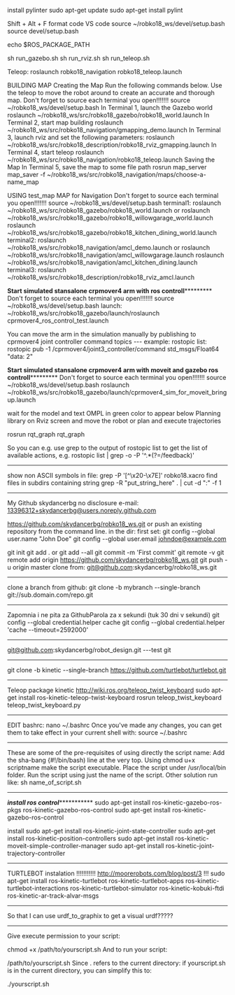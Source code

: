 install pylinter
sudo apt-get update
sudo apt-get install pylint

Shift + Alt + F format code VS code
source ~/robko18_ws/devel/setup.bash
source devel/setup.bash

echo $ROS_PACKAGE_PATH

sh run_gazebo.sh
sh run_rviz.sh
sh run_teleop.sh 

Teleop:
roslaunch robko18_navigation robko18_teleop.launch

BUILDING MAP
Creating the Map 
Run the following commands below. Use the teleop to move the robot around to create an accurate and thorough map.
Don't forget to source each terminal you open!!!!!!! source ~/robko18_ws/devel/setup.bash
In Terminal 1, launch the Gazebo world
roslaunch ~/robko18_ws/src/robko18_gazebo/robko18_world.launch
In Terminal 2, start map building
roslaunch ~/robko18_ws/src/robko18_navigation/gmapping_demo.launch
In Terminal 3, launch rviz and set the following parameters:
roslaunch ~/robko18_ws/src/robko18_description/robko18_rviz_gmapping.launch
In Terminal 4, start teleop
roslaunch ~/robko18_ws/src/robko18_navigation/robko18_teleop.launch
Saving the Map 
In Terminal 5, save the map to some file path
rosrun map_server map_saver -f ~/robko18_ws/src/robko18_navigation/maps/choose-a-name_map

USING test_map MAP for Navigation
Don't forget to source each terminal you open!!!!!!! source ~/robko18_ws/devel/setup.bash
terminal1:
roslaunch ~/robko18_ws/src/robko18_gazebo/robko18_world.launch or
roslaunch ~/robko18_ws/src/robko18_gazebo/robko18_willowgarage_world.launch
roslaunch ~/robko18_ws/src/robko18_gazebo/robko18_kitchen_dining_world.launch 
terminal2:
roslaunch ~/robko18_ws/src/robko18_navigation/amcl_demo.launch  or 
roslaunch ~/robko18_ws/src/robko18_navigation/amcl_willowgarage.launch
roslaunch ~/robko18_ws/src/robko18_navigation/amcl_kitchen_dining.launch
terminal3:
roslaunch ~/robko18_ws/src/robko18_description/robko18_rviz_amcl.launch

********Start simulated stansalone crpmover4 arm with ros controll*****************
Don't forget to source each terminal you open!!!!!!! source ~/robko18_ws/devel/setup.bash
launch:
~/robko18_ws/src/robko18_gazebo/launch/roslaunch cprmover4_ros_control_test.launch

You can move the arm in the simulation manually by publishing to cprmover4 joint controller command topics --- example:
rostopic list:
rostopic pub -1 /cprmover4/joint3_controller/command std_msgs/Float64 "data: 2"

********Start simulated stansalone crpmover4 arm with moveit and gazebo ros controll*****************
Don't forget to source each terminal you open!!!!!!! source ~/robko18_ws/devel/setup.bash
roslaunch ~/robko18_ws/src/robko18_gazebo/launch/cprmover4_sim_for_moveit_bringup.launch

wait for the model and text OMPL in green color to appear below Planning library on Rviz screen and move the robot or plan and execute trajectories
 
rosrun rqt_graph rqt_graph

So you can e.g. use grep to the output of rostopic list to get the list of available actions, e.g.
rostopic list | grep -o -P '^.*(?=/feedback)'

*******************************
show non ASCII symbols in file:
grep -P '[^\x20-\x7E]' robko18.xacro
find files in subdirs containing string 
grep -R "put_string_here" . | cut -d ":" -f 1

********************************
My Github skydancerbg no disclosure e-mail: 
13396312+skydancerbg@users.noreply.github.com

https://github.com/skydancerbg/robko18_ws.git
or push an existing repository from the command line. in the dir:
first set:
git config --global user.name "John Doe"
git config --global user.email johndoe@example.com

git init
git add . or git add --all
git commit -m 'First commit'
git remote -v
git remote add origin https://github.com/skydancerbg/robko18_ws.git
git push -u origin master
clone from: 
git@github.com:skydancerbg/robko18_ws.git
*********************
clone a branch from github:
git clone -b mybranch --single-branch git://sub.domain.com/repo.git
*********************
Zapomnia i ne pita za GithubParola za x sekundi (tuk 30 dni v sekundi)
git config --global credential.helper cache
git config --global credential.helper 'cache --timeout=2592000'
*********************
git@github.com:skydancerbg/robot_design.git   ---test git
******************************************
git clone -b kinetic --single-branch https://github.com/turtlebot/turtlebot.git
*************************************
Teleop package kinetic
http://wiki.ros.org/teleop_twist_keyboard
sudo apt-get install ros-kinetic-teleop-twist-keyboard
rosrun teleop_twist_keyboard teleop_twist_keyboard.py
***************************************
EDIT bashrc:
nano ~/.bashrc
Once you've made any changes, you can get them to take effect in your current shell with:
source ~/.bashrc
****************
These are some of the pre-requisites of using directly the script name:
Add the sha-bang {#!/bin/bash) line at the very top.
Using chmod u+x scriptname make the script executable.
Place the script under /usr/local/bin folder.
Run the script using just the name of the script.
Other solution run like:
sh name_of_script.sh
*************************
*******install ros control******************
sudo apt-get install ros-kinetic-gazebo-ros-pkgs ros-kinetic-gazebo-ros-control
sudo apt-get install ros-kinetic-gazebo-ros-control

install 
sudo apt-get install ros-kinetic-joint-state-controller
sudo apt-get install ros-kinetic-position-controllers
sudo apt-get install ros-kinetic-moveit-simple-controller-manager
sudo apt-get install ros-kinetic-joint-trajectory-controller
*************************

TURTLEBOT instalation !!!!!!!!!!! http://moorerobots.com/blog/post/3 !!!
sudo apt-get install ros-kinetic-turtlebot ros-kinetic-turtlebot-apps ros-kinetic-turtlebot-interactions ros-kinetic-turtlebot-simulator ros-kinetic-kobuki-ftdi ros-kinetic-ar-track-alvar-msgs

*********************
So that I can use urdf_to_graphix to get a visual urdf?????
******************************
Give execute permission to your script:

chmod +x /path/to/yourscript.sh
And to run your script:

/path/to/yourscript.sh
Since . refers to the current directory: if yourscript.sh is in the current directory, you can simplify this to:

./yourscript.sh